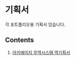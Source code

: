 # 기획서

각 포트폴리오용 기획서 있습니다.

## Contents

1. [아키에이지 무역시스템 역기획서](https://github.com/alsdn14/Proposal/blob/master/%EC%95%84%ED%82%A4%EC%97%90%EC%9D%B4%EC%A7%80%20%EB%AC%B4%EC%97%AD%20%EC%97%AD%EA%B8%B0%ED%9A%8D%EC%84%9C.pdf)

